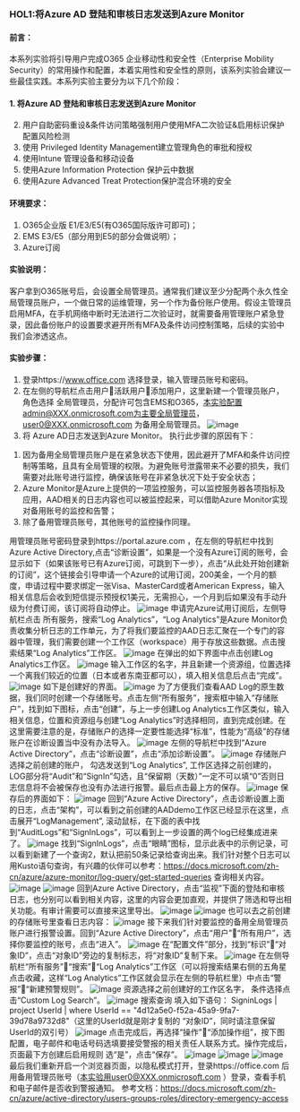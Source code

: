 ### HOL1:将Azure AD 登陆和审核日志发送到Azure Monitor
#### 前言：
本系列实验将引导用户完成O365 企业移动性和安全性（Enterprise Mobility Security）的常用操作和配置，本着实用性和安全性的原则，该系列实验会建议一些最佳实践。本系列实验主要分为以下几个阶段：
#### 1.	将Azure AD 登陆和审核日志发送到Azure Monitor
2.	用户自助密码重设&条件访问策略强制用户使用MFA二次验证&启用标识保护配置风险检测
3.	使用 Privileged Identity Management建立管理角色的审批和授权
4.	使用Intune 管理设备和移动设备
5.	使用Azure Information Protection 保护云中数据
6.	使用Azure Advanced Treat Protection保护混合环境的安全

#### 环境要求：
1.	O365企业版 E1/E3/E5(有O365国际版许可即可)；
2.	EMS E3/E5（部分用到E5的部分会做说明）；
3.	Azure订阅
#### 实验说明：
客户拿到O365账号后，会设置全局管理员。通常我们建议至少分配两个永久性全局管理员账户，一个做日常的运维管理，另一个作为备份账户使用。假设主管理员启用MFA，在手机网络中断时无法进行二次验证时，就需要备用管理账户紧急登录，因此备份账户的设置要求避开所有MFA及条件访问控制策略，后续的实验中我们会渗透这点。
#### 实验步骤：
1.	登录https://www.office.com 选择登录，输入管理员账号和密码。
2.	在左侧的导航栏点击用户活跃用户添加用户，这里新建一个管理员账户，角色选择 全局管理员，分配许可包含EMS和O365，本实验配置admin@XXX.onmicrosoft.com为主要全局管理员，user0@XXX.onmicrosoft.com 为备用全局管理员。 
![image](https://github.com/JanlenHu/OCPChinaPTSALLDOCS/blob/master/03.Azure资料合集/动手实验/image/EMS%20HOL1-1.jpg)
3.	将 Azure AD日志发送到Azure Monitor。
执行此步骤的原因有下：
1)	因为备用全局管理员账户是在紧急状态下使用，因此避开了MFA和条件访问控制等策略，且具有全局管理的权限。为避免账号泄露带来不必要的损失，我们需要对此账号进行监控，确保该账号在非紧急状况下处于安全状态；
2)	Azure Monitor是Azure上提供的一项监控服务，可以监控服务器各项指标及应用，AAD相关的日志内容也可以被监控起来，可以借助Azure Monitor实现对备用账号的监控和告警；
3)	除了备用管理员账号，其他账号的监控操作同理。

用管理员账号密码登录到https://portal.azure.com ，在左侧的导航栏中找到Azure Active Directory,点击“诊断设置”，如果是一个没有Azure订阅的账号，会显示如下（如果该账号已有Azure订阅，可跳到下一步），点击“从此处开始创建新的订阅”，这个链接会引导申请一个Azure的试用订阅，200美金，一个月的额度，申请过程中要求绑定一张Visa、MasterCard或者American Express，输入相关信息后会收到短信提示预授权1美元，无需担心，一个月到后如果没有手动升级为付费订阅，该订阅将自动停止。
![image](https://github.com/JanlenHu/OCPChinaPTSALLDOCS/blob/master/03.Azure资料合集/动手实验/image/EMS%20HOL1-2.jpg) 
申请完Azure试用订阅后，左侧导航栏点击 所有服务，搜索“Log Analytics”，“Log Analytics”是Azure Monitor负责收集分析日志的工作单元，为了将我们要监控的AAD日志汇聚在一个专门的容器中管理，我们需要创建一个工作区（workspace）用于存放这些数据。点击搜索结果“Log Analytics”工作区。
![image](https://github.com/JanlenHu/OCPChinaPTSALLDOCS/blob/master/03.Azure资料合集/动手实验/image/EMS%20HOL1-3.jpg) 
在弹出的如下界面中点击创建Log Analytics工作区。
![image](https://github.com/JanlenHu/OCPChinaPTSALLDOCS/blob/master/03.Azure资料合集/动手实验/image/EMS%20HOL1-4.jpg) 
输入工作区的名字，并且新建一个资源组，位置选择一个离我们较近的位置（日本或者东南亚都可以），填入相关信息后点击“完成”。
![image](https://github.com/JanlenHu/OCPChinaPTSALLDOCS/blob/master/03.Azure资料合集/动手实验/image/EMS%20HOL1-5.jpg) 
如下是创建好的界面。
![image](https://github.com/JanlenHu/OCPChinaPTSALLDOCS/blob/master/03.Azure资料合集/动手实验/image/EMS%20HOL1-6.jpg) 
为了方便我们查看AAD Log的原生数据，我们同时创建一个存储账号。点击左侧“所有服务”，搜索框中输入“存储账户”，找到如下图标，点击“创建”，与上一步创建Log Analytics工作区类似，输入相关信息，位置和资源组与创建“Log Analytics”时选择相同，直到完成创建。在这里需要注意的是，存储账户的选择一定要性能选择“标准”，性能为“高级”的存储账户在诊断设置当中没有办法导入。
![image](https://github.com/JanlenHu/OCPChinaPTSALLDOCS/blob/master/03.Azure资料合集/动手实验/image/EMS%20HOL1-7.jpg) 
左侧的导航栏中找到“Azure Active Directory”，点击“诊断设置”，点击“添加诊断设置”。
![image](https://github.com/JanlenHu/OCPChinaPTSALLDOCS/blob/master/03.Azure资料合集/动手实验/image/EMS%20HOL1-8.jpg) 
存储账户选择之前创建的账户， 勾选发送到“Log Analytics”, 工作区选择之前创建的，LOG部分将“Audit”和“SignIn”勾选，且“保留期（天数）”一定不可以填“0”否则日志信息将不会被保存也没有办法进行报警。最后点击最上方的保存。
![image](https://github.com/JanlenHu/OCPChinaPTSALLDOCS/blob/master/03.Azure资料合集/动手实验/image/EMS%20HOL1-9.jpg) 
保存后的界面如下：
![image](https://github.com/JanlenHu/OCPChinaPTSALLDOCS/blob/master/03.Azure资料合集/动手实验/image/EMS%20HOL1-10.jpg) 
回到“Azure Active Directory”，点击诊断设置上面的日志，点击“架构”，可以看到之前创建的AADdemo工作区已经显示在这里，点击展开“LogManagement”, 滚动鼠标，在下面的表中找到“AuditLogs”和“SignInLogs”，可以看到上一步设置的两个log已经集成进来了。
![image](https://github.com/JanlenHu/OCPChinaPTSALLDOCS/blob/master/03.Azure资料合集/动手实验/image/EMS%20HOL1-11.jpg) 
找到“SignInLogs”，点击“眼睛”图标，显示此表中的示例记录，可以看到新建了一个查询2，默认把前50条记录给查询出来。我们针对整个日志可以用Kusto语句查询，有兴趣的伙伴可以参考：https://docs.microsoft.com/zh-cn/azure/azure-monitor/log-query/get-started-queries 查询相关内容。
![image](https://github.com/JanlenHu/OCPChinaPTSALLDOCS/blob/master/03.Azure资料合集/动手实验/image/EMS%20HOL1-12.jpg)
![image](https://github.com/JanlenHu/OCPChinaPTSALLDOCS/blob/master/03.Azure资料合集/动手实验/image/EMS%20HOL1-13.jpg)
回到Azure Active Directory，点击“监视”下面的登陆和审核日志，也分别可以看到相关内容，这里的内容会更加直观，并提供了筛选和导出相关功能。有审计需要可以直接来这里导出。
![image](https://github.com/JanlenHu/OCPChinaPTSALLDOCS/blob/master/03.Azure资料合集/动手实验/image/EMS%20HOL1-14.jpg) 
![image](https://github.com/JanlenHu/OCPChinaPTSALLDOCS/blob/master/03.Azure资料合集/动手实验/image/EMS%20HOL1-15.jpg) 
也可以去之前创建的存储账号里查看日志内容：
![image](https://github.com/JanlenHu/OCPChinaPTSALLDOCS/blob/master/03.Azure资料合集/动手实验/image/EMS%20HOL1-16.jpg) 
接下来我们针对要监控的备用全局管理员账户进行报警设置。回到“Azure Active Directory”，点击“用户”“所有用户”，选择你要监控的账号，点击“进入”。
![image](https://github.com/JanlenHu/OCPChinaPTSALLDOCS/blob/master/03.Azure资料合集/动手实验/image/EMS%20HOL1-17.jpg) 
在“配置文件”部分，找到“标识”“对象ID”，点击“对象ID”旁边的复制标志，将“对象ID”复制下来。
![image](https://github.com/JanlenHu/OCPChinaPTSALLDOCS/blob/master/03.Azure资料合集/动手实验/image/EMS%20HOL1-18.jpg) 
在左侧导航栏“所有服务”“搜索”“Log Analytics”工作区（可以将搜索结果右侧的五角星点击收藏，这样“Log Analytics”工作区就会显示在左侧的导航栏里）中点击“警报”“新建预警规则”。
![image](https://github.com/JanlenHu/OCPChinaPTSALLDOCS/blob/master/03.Azure资料合集/动手实验/image/EMS%20HOL1-19.jpg) 
资源选择之前创建好的工作区名字， 条件选择点击“Custom Log Search”。
![image](https://github.com/JanlenHu/OCPChinaPTSALLDOCS/blob/master/03.Azure资料合集/动手实验/image/EMS%20HOL1-20.jpg) 
搜索查询 填入如下语句： 
SigninLogs 
| project UserId
| where UserId == "4d12a5e0-f52a-45a9-9fa7-39d78a9732d8"（这里的UserId就是刚才复制的 “对象ID”，同时请注意保留UserId的双引号）
![image](https://github.com/JanlenHu/OCPChinaPTSALLDOCS/blob/master/03.Azure资料合集/动手实验/image/EMS%20HOL1-21.jpg) 
点击完成后，再选择“操作”“添加操作组”，按下图配置，电子邮件和电话号码选填要接受警报的相关责任人联系方式。操作完成后，页面最下方创建后启用规则 选“是”，点击“保存”。
![image](https://github.com/JanlenHu/OCPChinaPTSALLDOCS/blob/master/03.Azure资料合集/动手实验/image/EMS%20HOL1-22.jpg) 
![image](https://github.com/JanlenHu/OCPChinaPTSALLDOCS/blob/master/03.Azure资料合集/动手实验/image/EMS%20HOL1-23.jpg) 
![image](https://github.com/JanlenHu/OCPChinaPTSALLDOCS/blob/master/03.Azure资料合集/动手实验/image/EMS%20HOL1-24.jpg) 
最后我们重新开启一个浏览器页面，以隐私模式打开，登录https://office.com 后用备用管理员账号（本实验用user0@XXX.onmicrosoft.com ）登录，查看手机和电子邮件是否收到警报通知。
参考文档：https://docs.microsoft.com/zh-cn/azure/active-directory/users-groups-roles/directory-emergency-access 

